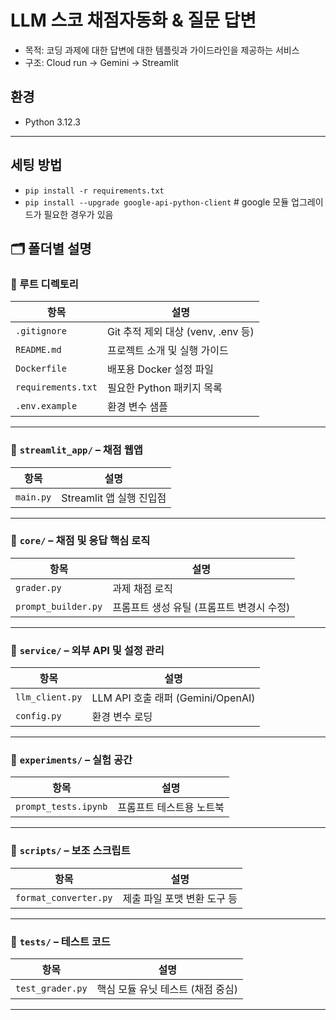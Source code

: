 # LLM 스코 채점자동화 & 질문 답변
- 목적: 코딩 과제에 대한 답변에 대한 템플릿과 가이드라인을 제공하는 서비스
- 구조: Cloud run -> Gemini -> Streamlit 

## 환경
- Python 3.12.3

---
## 세팅 방법
- `pip install -r requirements.txt`
- `pip install --upgrade google-api-python-client`  # google 모듈 업그레이드가 필요한 경우가 있음


## 🗂️ 폴더별 설명

### 🔹 루트 디렉토리

| 항목 | 설명 |
|------|------|
| `.gitignore` | Git 추적 제외 대상 (venv, .env 등) |
| `README.md` | 프로젝트 소개 및 실행 가이드 |
| `Dockerfile` | 배포용 Docker 설정 파일 |
| `requirements.txt` | 필요한 Python 패키지 목록 |
| `.env.example` | 환경 변수 샘플 |

---

### 🔹 `streamlit_app/` – 채점 웹앱

| 항목 | 설명 |
|------|------|
| `main.py` | Streamlit 앱 실행 진입점 |

---

### 🔹 `core/` – 채점 및 응답 핵심 로직

| 항목 | 설명 |
|------|------|
| `grader.py` | 과제 채점 로직 |
| `prompt_builder.py` | 프롬프트 생성 유틸 (프롬프트 변경시 수정) |

---

### 🔹 `service/` – 외부 API 및 설정 관리

| 항목 | 설명 |
|------|------|
| `llm_client.py` | LLM API 호출 래퍼 (Gemini/OpenAI) |
| `config.py` | 환경 변수 로딩 |

---

### 🔹 `experiments/` – 실험 공간

| 항목 | 설명 |
|------|------|
| `prompt_tests.ipynb` | 프롬프트 테스트용 노트북 |

---

### 🔹 `scripts/` – 보조 스크립트

| 항목 | 설명 |
|------|------|
| `format_converter.py` | 제출 파일 포맷 변환 도구 등 |

---

### 🔹 `tests/` – 테스트 코드

| 항목 | 설명 |
|------|------|
| `test_grader.py` | 핵심 모듈 유닛 테스트 (채점 중심) |

---
